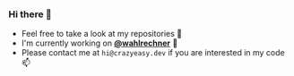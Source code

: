 ### Hi there 👋

- Feel free to take a look at my repositories 👀
- I'm currently working on **[@wahlrechner](https://github.com/wahlrechner)** 🔭
- Please contact me at `hi@crazyeasy.dev` if you are interested in my code 📫



<!--
**CrazyEasy/crazyeasy** is a ✨ _special_ ✨ repository because its `README.md` (this file) appears on your GitHub profile.

Here are some ideas to get you started:

- 🔭 I’m currently working on ...
- 🌱 I’m currently learning ...
- 👯 I’m looking to collaborate on ...
- 🤔 I’m looking for help with ...
- 💬 Ask me about ...
- 📫 How to reach me: ...
- 😄 Pronouns: ...
- ⚡ Fun fact: ...
-->
